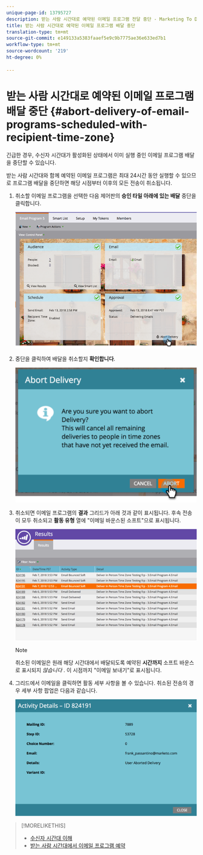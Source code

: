 ```yaml
---
unique-page-id: 13795727
description: 받는 사람 시간대로 예약된 이메일 프로그램 전달 중단 - Marketing To Docs - 제품 설명서
title: 받는 사람 시간대로 예약된 이메일 프로그램 배달 중단
translation-type: tm+mt
source-git-commit: e149133a5383faaef5e9c9b7775ae36e633ed7b1
workflow-type: tm+mt
source-wordcount: '219'
ht-degree: 0%

---
```



# 받는 사람 시간대로 예약된 이메일 프로그램 배달 중단 {#abort-delivery-of-email-programs-scheduled-with-recipient-time-zone}

긴급한 경우, 수신자 시간대가 활성화된 상태에서 이미 실행 중인 이메일 프로그램 배달을 중단할 수 있습니다.

받는 사람 시간대와 함께 예약된 이메일 프로그램은 최대 24시간 동안 실행할 수 있으므로 프로그램 배달을 중단하면 해당 시점부터 이후의 모든 전송이 취소됩니다.

1. 취소할 이메일 프로그램을 선택한 다음 제어판의 **승인 타일 아래에 있는 배달** 중단을 클릭합니다.

   ![](assets/ptz-abortdelivery.png)

1. 중단을 클릭하여 배달을 취소할지 **확인합니다**.

   ![](assets/image2018-2-23-11-3a20-3a27.png)

1. 취소되면 이메일 프로그램의 **결과** 그리드가 아래 것과 같이 표시됩니다. 후속 전송이 모두 취소되고 **활동 유형** 열에 &quot;이메일 바운스된 소프트&quot;으로 표시됩니다.

   ![](assets/image2018-2-23-11-3a22-3a11.png)

   >[!NOTE]
   >
   >취소된 이메일은 원래 해당 시간대에서 배달되도록 예약된 **시간까지** 소프트 바운스로 표시되지 *않습니다* . 이 시점까지 &quot;이메일 보내기&quot;로 표시됩니다.

1. 그리드에서 이메일을 클릭하면 활동 세부 사항을 볼 수 있습니다. 취소된 전송의 경우 세부 사항 팝업은 다음과 같습니다.

   ![](assets/image2018-2-23-11-3a30-3a46.png)

>[!MORELIKETHIS]
>
>* [수신자 시간대 이해](understanding-recipient-time-zone.md)
>* [받는 사람 시간대에서 이메일 프로그램 예약](schedule-email-programs-with-recipient-time-zone.md)

>



